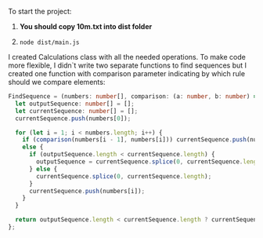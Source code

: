 To start the project:

1. **You should copy 10m.txt into dist folder**

2. `node dist/main.js`

I created Calculations class with all the needed operations. To make code more flexible, I didn`t write two separate functions to find sequences but I created one function with comparison parameter indicating by which rule should we compare elements:

```typescript
FindSequence = (numbers: number[], comparison: (a: number, b: number) => boolean) => {
  let outputSequence: number[] = [];
  let currentSequence: number[] = [];
  currentSequence.push(numbers[0]);

  for (let i = 1; i < numbers.length; i++) {
    if (comparison(numbers[i - 1], numbers[i])) currentSequence.push(numbers[i]);
    else {
      if (outputSequence.length < currentSequence.length) {
        outputSequence = currentSequence.splice(0, currentSequence.length);
      } else {
        currentSequence.splice(0, currentSequence.length);
      }
      currentSequence.push(numbers[i]);
    }
  }

  return outputSequence.length < currentSequence.length ? currentSequence : outputSequence;
};
```
